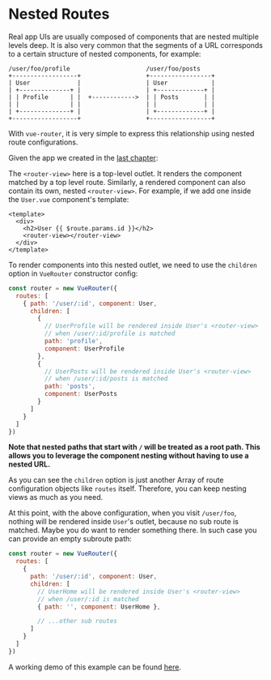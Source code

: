 # Nested Routes

Real app UIs are usually composed of components that are nested multiple levels deep. It is also very common that the segments of a URL corresponds to a certain structure of nested components, for example:

```
/user/foo/profile                     /user/foo/posts
+------------------+                  +-----------------+
| User             |                  | User            |
| +--------------+ |                  | +-------------+ |
| | Profile      | |  +------------>  | | Posts       | |
| |              | |                  | |             | |
| +--------------+ |                  | +-------------+ |
+------------------+                  +-----------------+
```

With `vue-router`, it is very simple to express this relationship using nested route configurations.

Given the app we created in the [last chapter](./dynamic-matching.md):

<ExamplePreview name="simple-dynamic-route" initial-view="code"/>

The `<router-view>` here is a top-level outlet. It renders the component matched by a top level route. Similarly, a rendered component can also contain its own, nested `<router-view>`. For example, if we add one inside the `User.vue` component's template:

```vue
<template>
  <div>
    <h2>User {{ $route.params.id }}</h2>
    <router-view></router-view>
  </div>
</template>
```

To render components into this nested outlet, we need to use the `children` option in `VueRouter` constructor config:

``` js
const router = new VueRouter({
  routes: [
    { path: '/user/:id', component: User,
      children: [
        {
          // UserProfile will be rendered inside User's <router-view>
          // when /user/:id/profile is matched
          path: 'profile',
          component: UserProfile
        },
        {
          // UserPosts will be rendered inside User's <router-view>
          // when /user/:id/posts is matched
          path: 'posts',
          component: UserPosts
        }
      ]
    }
  ]
})
```

**Note that nested paths that start with `/` will be treated as a root path. This allows you to leverage the component nesting without having to use a nested URL.**

As you can see the `children` option is just another Array of route configuration objects like `routes` itself. Therefore, you can keep nesting views as much as you need.

At this point, with the above configuration, when you visit `/user/foo`, nothing will be rendered inside `User`'s outlet, because no sub route is matched. Maybe you do want to render something there. In such case you can provide an empty subroute path:

``` js
const router = new VueRouter({
  routes: [
    {
      path: '/user/:id', component: User,
      children: [
        // UserHome will be rendered inside User's <router-view>
        // when /user/:id is matched
        { path: '', component: UserHome },

        // ...other sub routes
      ]
    }
  ]
})
```

A working demo of this example can be found [here](https://jsfiddle.net/yyx990803/L7hscd8h/).
